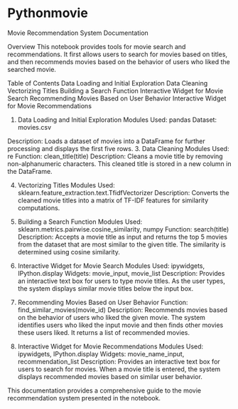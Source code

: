 # Pythonmovie
Movie Recommendation System Documentation

Overview
This notebook provides tools for movie search and recommendations. It first allows users to search for movies based on titles, and then recommends movies based on the behavior of users who liked the searched movie.

Table of Contents
Data Loading and Initial Exploration
Data Cleaning
Vectorizing Titles
Building a Search Function
Interactive Widget for Movie Search
Recommending Movies Based on User Behavior
Interactive Widget for Movie Recommendations

1. Data Loading and Initial Exploration <a name="data-loading-and-initial-exploration"></a>
Modules Used: pandas
Dataset: movies.csv

Description: Loads a dataset of movies into a DataFrame for further processing and displays the first five rows.
3. Data Cleaning <a name="data-cleaning"></a>
Modules Used: re
Function: clean_title(title)
Description: Cleans a movie title by removing non-alphanumeric characters. This cleaned title is stored in a new column in the DataFrame.

4. Vectorizing Titles <a name="vectorizing-titles"></a>
Modules Used: sklearn.feature_extraction.text.TfidfVectorizer
Description: Converts the cleaned movie titles into a matrix of TF-IDF features for similarity computations.

5. Building a Search Function <a name="building-a-search-function"></a>
Modules Used: sklearn.metrics.pairwise.cosine_similarity, numpy
Function: search(title)
Description: Accepts a movie title as input and returns the top 5 movies from the dataset that are most similar to the given title. The similarity is determined using cosine similarity.

7. Interactive Widget for Movie Search <a name="interactive-widget-for-movie-search"></a>
Modules Used: ipywidgets, IPython.display
Widgets: movie_input, movie_list
Description: Provides an interactive text box for users to type movie titles. As the user types, the system displays similar movie titles below the input box.

9. Recommending Movies Based on User Behavior <a name="recommending-movies-based-on-user-behavior"></a>
Function: find_similar_movies(movie_id)
Description: Recommends movies based on the behavior of users who liked the given movie. The system identifies users who liked the input movie and then finds other movies these users liked. It returns a list of recommended movies.

11. Interactive Widget for Movie Recommendations <a name="interactive-widget-for-movie-recommendations"></a>
Modules Used: ipywidgets, IPython.display
Widgets: movie_name_input, recommendation_list
Description: Provides an interactive text box for users to search for movies. When a movie title is entered, the system displays recommended movies based on similar user behavior.

This documentation provides a comprehensive guide to the movie recommendation system presented in the notebook.
